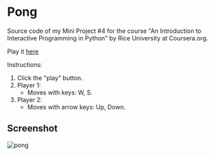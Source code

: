 # Pong

Source code of my Mini Project #4 for the course "An Introduction to Interactive Programming in Python" by Rice University at Coursera.org.

Play it [here](http://www.codeskulptor.org/#user40_iPtvIZs09ObCxnc.py)

Instructions:

1. Click the "play" button.
2. Player 1:
   * Moves with keys: W, S.
3. Player 2:
   * Moves with arrow keys: Up, Down.


## Screenshot

![pong](https://dl.dropboxusercontent.com/u/78338927/Screenshots/Pong.PNG)
